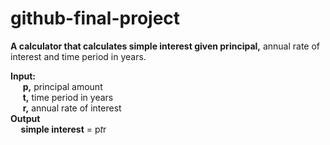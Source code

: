 # github-final-project

**A calculator that calculates simple interest given principal,** annual rate of interest and time period in years.

**Input:**  
     **p,** principal amount  
     **t,** time period in years  
     **r,** annual rate of interest  
**Output  
     simple interest** = p*t*r
